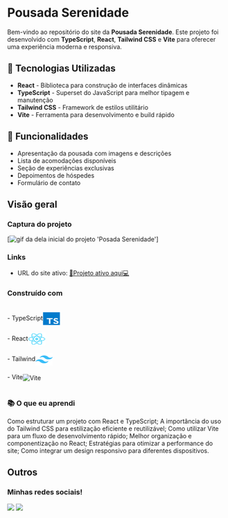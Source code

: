 # Pousada Serenidade

Bem-vindo ao repositório do site da **Pousada Serenidade**. Este projeto foi desenvolvido com **TypeScript**, **React**, **Tailwind CSS** e **Vite** para oferecer uma experiência moderna e responsiva.

## 🚀 Tecnologias Utilizadas
- **React** - Biblioteca para construção de interfaces dinâmicas
- **TypeScript** - Superset do JavaScript para melhor tipagem e manutenção
- **Tailwind CSS** - Framework de estilos utilitário
- **Vite** - Ferramenta para desenvolvimento e build rápido

## 📌 Funcionalidades
- Apresentação da pousada com imagens e descrições
- Lista de acomodações disponíveis
- Seção de experiências exclusivas
- Depoimentos de hóspedes
- Formulário de contato

## Visão geral

### Captura do projeto

[<img src="./pousadaGIF.gif" alt="gif da dela inicial do projeto 'Posada Serenidade'">]

### Links

- URL do site ativo: [🛜Projeto ativo aqui💻](https://pousada-serenidade.vercel.app/) 

### Construído com

<div style="display: inline_block"><br>
- TypeScript<img align="center" alt="TypeScript" height="30" width="40" src="https://raw.githubusercontent.com/devicons/devicon/master/icons/typescript/typescript-original.svg"><br><br>
  - React<img align="center" alt="React" height="30" width="40" src="https://raw.githubusercontent.com/devicons/devicon/master/icons/react/react-original.svg"><br><br>
- Tailwind<img align="center" alt="Tailwind" height="30" width="40" src="https://github.com/devicons/devicon/blob/master/icons/tailwindcss/tailwindcss-original.svg"><br><br>
- Vite<img align="center" alt="Vite" height="30" width="40" src="https://cdn.jsdelivr.net/gh/devicons/devicon@latest/icons/vitejs/vitejs-original.svg"><br><br>
</div>

### 📚 O que eu aprendi

Como estruturar um projeto com React e TypeScript;
A importância do uso do Tailwind CSS para estilização eficiente e reutilizável;
Como utilizar Vite para um fluxo de desenvolvimento rápido;
Melhor organização e componentização no React;
Estratégias para otimizar a performance do site;
Como integrar um design responsivo para diferentes dispositivos.

## Outros

### Minhas redes sociais!

<div> 
  <a href="https://instagram.com/tales.s7" target="_blank"><img src="https://img.shields.io/badge/-Instagram-%23E4405F?style=for-the-badge&logo=instagram&logoColor=white" target="_blank"></a>
  <a href="https://www.linkedin.com/in/tales-santos7" target="_blank"><img src="https://img.shields.io/badge/-LinkedIn-%230077B5?style=for-the-badge&logo=linkedin&logoColor=white" target="_blank"></a>
</div>
